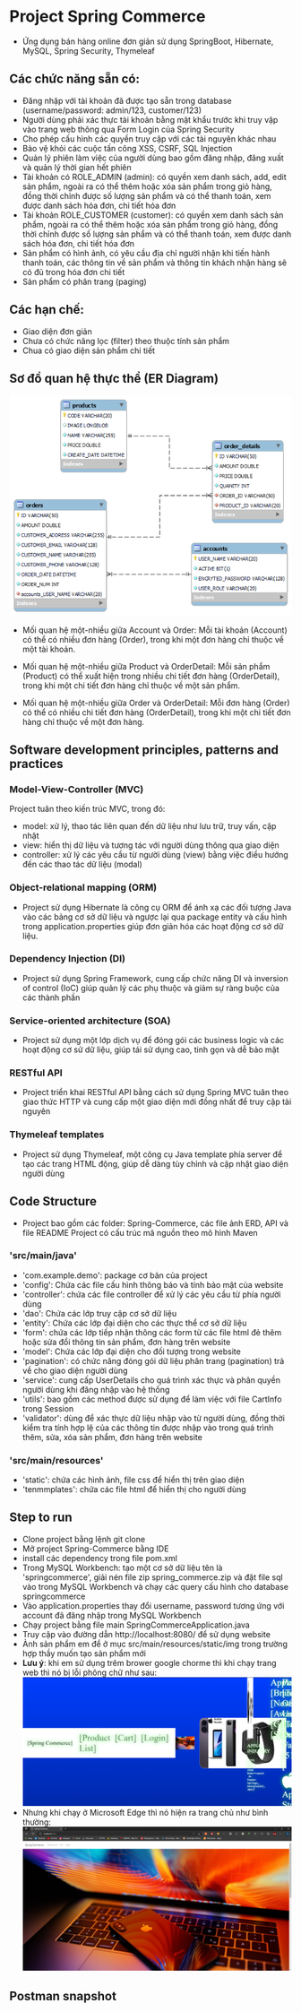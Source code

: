 # Project Spring Commerce
- Ứng dụng bán hàng online đơn giản sử dụng SpringBoot, Hibernate, MySQL, Spring Security, Thymeleaf
## Các chức năng sẵn có:
- Đăng nhập với tài khoản đã được tạo sẵn trong database (username/password: admin/123, customer/123)
- Người dùng phải xác thực tài khoản bằng mật khẩu trước khi truy vập vào trang web thông qua Form Login của Spring Security
- Cho phép cấu hình các quyền truy cập với các tài nguyên khác nhau
- Bảo vệ khỏi các cuộc tấn công XSS, CSRF, SQL Injection
- Quản lý phiên làm việc của người dùng bao gồm đăng nhập, đăng xuất và quản lý thời gian hết phiên 
- Tài khoản có ROLE_ADMIN (admin): có quyền xem danh sách, add, edit sản phẩm, ngoài ra có thể thêm hoặc xóa sản phẩm trong giỏ hàng, đồng thời chỉnh được số lượng sản phẩm và có thể thanh toán, xem được danh sách hóa đơn, chi tiết hóa đơn
- Tài khoản ROLE_CUSTOMER (customer): có quyền xem danh sách sản phẩm,  ngoài ra có thể thêm hoặc xóa sản phẩm trong giỏ hàng, đồng thời chỉnh được số lượng sản phẩm và có thể thanh toán, xem được danh sách hóa đơn, chi tiết hóa đơn
- Sản phẩm có hình ảnh, có yêu cầu địa chỉ người nhận khi tiến hành thanh toán, các thông tin về sản phẩm và thông tin khách nhận hàng sẽ có đủ trong hóa đơn chi tiết
- Sản phẩm có phân trang (paging)
## Các hạn chế:
- Giao diện đơn giản
- Chưa có chức năng lọc (filter) theo thuộc tính sản phẩm
- Chua có giao diện sản phẩm chi tiết
## Sơ đồ quan hệ thực thể (ER Diagram)
![ERD](https://github.com/darkfrince0101/51900846_TranDucVan_Midterm/blob/11ecf02a5c90fb0bda79f8c366fa7bd2f695a1b9/ERD.png)
- Mối quan hệ một-nhiều giữa Account và Order: Mỗi tài khoản (Account) có thể có nhiều đơn hàng (Order), trong khi một đơn hàng chỉ thuộc về một tài khoản.

- Mối quan hệ một-nhiều giữa Product và OrderDetail: Mỗi sản phẩm (Product) có thể xuất hiện trong nhiều chi tiết đơn hàng (OrderDetail), trong khi một chi tiết đơn hàng chỉ thuộc về một sản phẩm.

- Mối quan hệ một-nhiều giữa Order và OrderDetail: Mỗi đơn hàng (Order) có thể có nhiều chi tiết đơn hàng (OrderDetail), trong khi một chi tiết đơn hàng chỉ thuộc về một đơn hàng.
## Software development principles, patterns and practices
### Model-View-Controller (MVC)
Project tuân theo kiến trúc MVC, trong đó:
- model: xử lý, thao tác liên quan đến dữ liệu như lưu trữ, truy vấn, cập nhật
- view: hiển thị dữ liệu và tương tác với người dùng thông qua giao diện
- controller: xử lý các yêu cầu từ người dùng (view) bằng việc điều hướng đến các thao tác dữ liệu (modal)
### Object-relational mapping (ORM)
- Project sử dụng Hibernate là công cụ ORM để ánh xạ các đối tượng Java vào các bảng cơ sở dữ liệu và ngược lại qua package entity và cấu hình trong application.properties giúp đơn giản hóa các hoạt động cơ sở dữ liệu.
### Dependency Injection (DI)
- Project sử dụng Spring Framework, cung cấp chức năng DI và inversion of control (IoC) giúp quản lý các phụ thuộc và giảm sự ràng buộc của các thành phần
### Service-oriented architecture (SOA)
- Project sử dụng một lớp dịch vụ để đóng gói các business logic và các hoạt động cơ sử dữ liệu, giúp tái sử dụng cao, tinh gọn và dễ bảo mật
### RESTful API
- Project triển khai RESTful API bằng cách sử dụng Spring MVC tuân theo giao thức HTTP và cung cấp một giao diện mới đồng nhất để truy cập tài nguyên
### Thymeleaf templates
- Project sử dụng Thymeleaf, một công cụ Java template phía server để tạo các trang HTML động, giúp dễ dàng tùy chỉnh và cập nhật giao diện người dùng
## Code Structure
- Project bao gồm các folder: Spring-Commerce, các file ảnh ERD, API và file README
Project có cấu trúc mã nguồn theo mô hình Maven
### 'src/main/java'
- 'com.example.demo': package cơ bản của project
- 'config': Chứa các file cấu hình thông báo và tính bảo mật của website
- 'controller': chứa các file controller để xử lý các yêu cầu từ phía người dùng
- 'dao': Chứa các lớp truy cập cơ sở dữ liệu
- 'entity': Chứa các lớp đại diện cho các thực thể cơ sở dữ liệu
- 'form': chứa các lớp tiếp nhận thông các form từ các file html đẻ thêm hoặc sửa đổi thông tin sản phẩm, đơn hàng trên website
- 'model': Chứa các lớp đại diện cho đối tượng trong website
- 'pagination': có chức năng đóng gói dữ liệu phân trang (pagination) trả về cho giao diện người dùng
- 'service': cung cấp UserDetails cho quá trình xác thực và phân quyền người dùng khi đăng nhập vào hệ thống
- 'utils': bao gồm các method được sử dụng để làm việc với file CartInfo trong Session
- 'validator': dùng để xác thực dữ liệu nhập vào từ người dùng, đồng thời kiểm tra tính hợp lệ của các thông tin được nhập vào trong quá trình thêm, sửa, xóa sản phẩm, đơn hàng trên website
### 'src/main/resources'
- 'static': chứa các hình ảnh, file css để hiển thị trên giao diện
- 'tenmmplates': chứa các file html để hiển thị cho người dùng
## Step to run
- Clone project bằng lệnh git clone 
- Mở project Spring-Commerce bằng IDE 
- install các dependency trong file pom.xml
- Trong MySQL Workbench: tạo một cơ sở dữ liệu tên là 'springcommerce', giải nén file zip spring_commerce.zip và đặt file sql vào trong MySQL Workbench và chạy các query cấu hình cho database springcommerce
- Vào application.properties thay đổi username, password tương ứng với account đã đăng nhập trong MySQL Workbench
- Chạy project bằng file main SpringCommerceApplication.java
- Truy cập vào đường dẫn http://localhost:8080/ để sử dụng website
- Ảnh sản phẩm em để ở mục src/main/resources/static/img trong trường hợp thầy muốn tạo sản phẩm mới
- **Lưu ý**: khi em sử dụng trêm brower google chorme thì khi chạy trang web thì nó bị lỗi phông chữ như sau:
![error](https://github.com/darkfrince0101/51900846_TranDucVan_Midterm/blob/6a73d1859e875ba32053f14f2b81e5f5b2b0da78/error.png)
- Nhưng khi chạy ở Microsoft Edge thì nó hiện ra trang chủ như bình thường:
![homepage](https://github.com/darkfrince0101/51900846_TranDucVan_Midterm/blob/895bae7cea0ae00566fdda84b06346a2ba3fcdee/homepage.png)
## Postman snapshot
